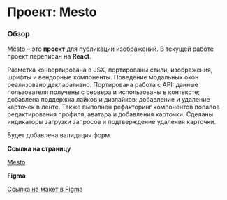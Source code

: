 # Проект: Mesto
### Обзор

Mesto – это **проект** для публикации изображений.
В текущей работе проект переписан на **React**.

Разметка конвертирована в JSX, портированы стили, изображения, шрифты и вендорные компоненты. Поведение модальных окон реализовано декларативно.
Портирована работа с API: данные пользователя получены с сервера и использованы в контексте; добавлена поддержка лайков и дизлайков; добавление и удаление карточек в ленте.
Также выполнен рефакторинг компонентов попапов редактирования профиля, аватара и добавления карточки. Сделаны индикаторы загрузки запросов и подтверждение удаления карточки.

Будет добавлена валидация форм.

**Ссылка на страницу**

[Mesto](https://romnyer.github.io/mesto/)

**Figma**

[Ссылка на макет в Figma](https://www.figma.com/file/bjyvbKKJN2naO0ucURl2Z0/JavaScript.-Sprint-5?node-id=0%3A1)

